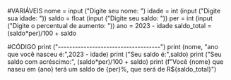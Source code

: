 #VARIÁVEIS
nome = input ("Digite seu nome: ")
idade = int (input ("Digite sua idade: "))
saldo = float (input ("Digite seu saldo: "))
per = int (input ("Digite o percentual de aumento: "))
ano = 2023 - idade
saldo_total = (saldo*per)/100 + saldo


#CÓDIGO
print ("------------------------------------")
print (nome, "ano que você nasceu é:",2023 - idade)
print ("Seu saldo é:",saldo)
print ("Seu saldo com acréscimo:", (saldo*per)/100 + saldo)
print (f"Você {nome} que naseu em {ano} terá um saldo de {per}%, que será de R${saldo_total}")
